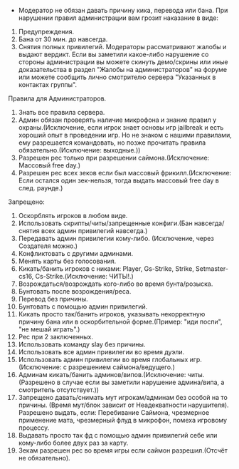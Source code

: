 - Модератор не обязан давать причину кика, перевода или бана.
При нарушении правил администрации вам грозит наказание в виде:

1. Предупреждения.
2. Бана от 30 мин. до навсегда.
3. Снятия полных привилегий.
Модераторы рассматривают жалобы и выдают вердикт.
Если вы заметили какое-либо нарушение со стороны администрации вы можете скинуть демо/скрины или иные доказательства в раздел "Жалобы на администраторов" на форуме или можете сообщить лично смотрителю сервера "Указанных в контактах группы".

Правила для Администраторов.

1. Знать все правила сервера.
2. Админ обязан проверять наличие микрофона и знание правил у охраны.(Исключение, если игрок знает основы игр jailbreak и есть хороший опыт в проведении игр. Но не знаком с нашими правилами, ему разрешается командовать, но позже прочитать правила обязательно.(Исключение: выходные.))
3. Разрешен рес только при разрешении саймона.(Исключение: Массовый free day.)
4. Разрешен рес всех зеков если был массовый фрикилл.(Исключение: Если остался один зек-нельзя, тогда выдать массовый free day в след. раунде.)

Запрещено:
1. Оскорблять игроков в любом виде.
2. Использовать скрипты/читы/запрещенные конфиги.(Бан навсегда/снятия всех админ привилегий навсегда.)
3. Передавать админ привилегии кому-либо. (Исключение, через Создателя можно.)
4. Конфликтовать с другими админами.
5. Менять карты без голосования.
6. Кикать/банить игроков с никами: Player, Gs-Strike, Strike, Setmaster-cs16, Cs-Strike.(Исключение: ЧИТЫ!.)
7. Возрождаться/возрождать кого-либо во время бунта/розыска.
8. Бунтовать после возрождения/реса.
9. Перевод без причины.
10. Бунтовать с помощью админ привилегий.
11. Кикать просто так/банить игроков, указывать некорректную причину бана или в оскорбительной форме.(Пример: "иди поспи", "не мешай играть".)
12. Рес при 2 заключенных.
13. Использовать команду slay без причины.
14. Использовать все админ привилегии во время дуэли.
15. Использовать админ привилегии во время глобальных игр.(Исключение: с разрешением саймона/ведущего.)
16. Админам кикать/банить админов/випов.(Исключение: читы.(Разрешено в случае если вы заметили нарушение админа/випа, а смотритель отсутствует.))
17. Запрещено давать/снимать мут игрокам/админам без особой на то причины. (Время мут/блок зависит от Hеадекватности нарушителя).
Разрешено выдать, если: Перебивание Саймона, чрезмерное применение мата, чрезмерный флуд в микрофон, помеха игровому процессу.
18. Выдавать просто так фд с помощью админ привилегий себе или кому-либо более двух раз за карту.
19. Зекам разрешен рес во время игры если саймон разрешил.(Отсчёт не обязательно).
